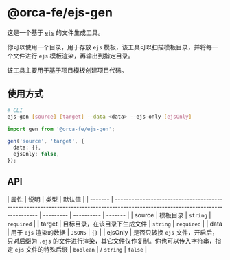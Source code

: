 # @orca-fe/ejs-gen

这是一个基于 [`ejs`](https://github.com/mde/ejs) 的文件生成工具。

你可以使用一个目录，用于存放 `ejs` 模板，该工具可以扫描模板目录，并将每一个文件进行 `ejs` 模板渲染，再输出到指定目录。

该工具主要用于基于项目模板创建项目代码。

## 使用方式

```bash
# CLI
ejs-gen [source] [target] --data <data> --ejs-only [ejsOnly]
```

```ts
import gen from '@orca-fe/ejs-gen';

gen('source', 'target', {
  data: {},
  ejsOnly: false,
});
```

## API

| 属性    | 说明                                                                                                                             | 类型      | 默认值     |
| ------- | -------------------------------------------------------------------------------------------------------------------------------- | --------- | ---------- | ------- |
| source  | 模板目录                                                                                                                         | `string`  | `required` |
| target  | 目标目录，在该目录下生成文件                                                                                                     | `string`  | `required` |
| data    | 用于 `ejs` 渲染的数据                                                                                                            | `JSON5`   | `{}`       |
| ejsOnly | 是否只转换 `ejs` 文件，开启后，只对后缀为 `.ejs` 的文件进行渲染，其它文件仅作复制。你也可以传入字符串，指定 `ejs` 文件的特殊后缀 | `boolean` | / `string` | `false` |
